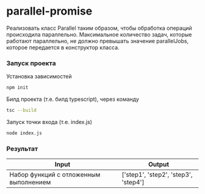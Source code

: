 # parallel-promise


Реализовать класс Parallel таким образом, чтобы обработка операций происходила параллельно.
Максимальное количество задач, которые работают параллельно, не должно превышать значение parallelJobs, которое передается в конструктор класса.

### Запуск проекта ###

Установка зависимостей
```sh
npm init
```
Билд проекта (т.е. билд typescript), через команду
```sh
tsc --build
```
Запуск точки входа (т.е. index.js)
```sh
node index.js
```

### Результат ###

| Input | Output |
| ------ | ------ |
| Набор функций с отложенным выполнением | ['step1', 'step2', 'step3', 'step4'] |
